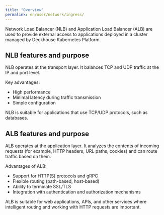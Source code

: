 ```yaml
---
title: "Overview"
permalink: en/user/network/ingress/
---
```


Network Load Balancer (NLB) and Application Load Balancer (ALB) are used to provide external access to applications
deployed in a cluster managed by Deckhouse Kubernetes Platform.

## NLB features and purpose

NLB operates at the transport layer. It balances TCP and UDP traffic at the IP and port level.

Key advantages:

- High performance
- Minimal latency during traffic transmission
- Simple configuration

NLB is suitable for applications that use TCP/UDP protocols, such as databases.

## ALB features and purpose

ALB operates at the application layer. It analyzes the contents of incoming requests
(for example, HTTP headers, URL paths, cookies) and can route traffic based on them.

Advantages of ALB:

- Support for HTTP(S) protocols and gRPC
- Flexible routing (path-based, host-based)
- Ability to terminate SSL/TLS
- Integration with authentication and authorization mechanisms

ALB is suitable for web applications, APIs, and other services
where intelligent routing and working with HTTP requests are important.

